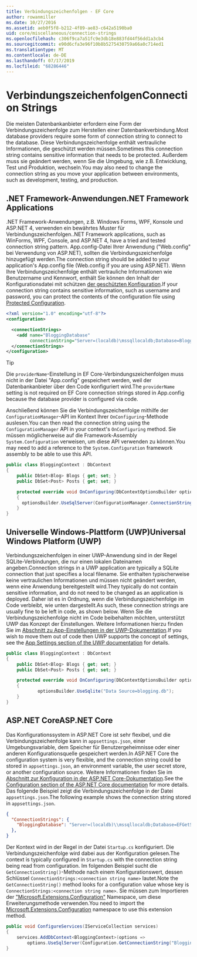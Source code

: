 ```yaml
---
title: Verbindungszeichenfolgen - EF Core
author: rowanmiller
ms.date: 10/27/2016
ms.assetid: aeb0f5f8-b212-4f89-ae83-c642a5190ba0
uid: core/miscellaneous/connection-strings
ms.openlocfilehash: c306f9ca7a51fc9e3db18e883fd44f56dd1a3cb4
ms.sourcegitcommit: e90d6cfa3e96f10b8b5275430759a66a0c714ed1
ms.translationtype: MT
ms.contentlocale: de-DE
ms.lasthandoff: 07/17/2019
ms.locfileid: "68286446"
---
```

# <a name="connection-strings"></a><span data-ttu-id="08eec-102">Verbindungszeichenfolgen</span><span class="sxs-lookup"><span data-stu-id="08eec-102">Connection Strings</span></span>

<span data-ttu-id="08eec-103">Die meisten Datenbankanbieter erfordern eine Form der Verbindungszeichenfolge zum Herstellen einer Datenbankverbindung.</span><span class="sxs-lookup"><span data-stu-id="08eec-103">Most database providers require some form of connection string to connect to the database.</span></span> <span data-ttu-id="08eec-104">Diese Verbindungszeichenfolge enthält vertrauliche Informationen, die geschützt werden müssen.</span><span class="sxs-lookup"><span data-stu-id="08eec-104">Sometimes this connection string contains sensitive information that needs to be protected.</span></span> <span data-ttu-id="08eec-105">Außerdem muss sie geändert werden, wenn Sie die Umgebung, wie z.B. Entwicklung, Test und Produktion, wechseln.</span><span class="sxs-lookup"><span data-stu-id="08eec-105">You may also need to change the connection string as you move your application between environments, such as development, testing, and production.</span></span>

## <a name="net-framework-applications"></a><span data-ttu-id="08eec-106">.NET Framework-Anwendungen</span><span class="sxs-lookup"><span data-stu-id="08eec-106">.NET Framework Applications</span></span>

<span data-ttu-id="08eec-107">.NET Framework-Anwendungen, z.B. Windows Forms, WPF, Konsole und ASP.NET 4, verwenden ein bewährtes Muster für Verbindungszeichenfolgen.</span><span class="sxs-lookup"><span data-stu-id="08eec-107">.NET Framework applications, such as WinForms, WPF, Console, and ASP.NET 4, have a tried and tested connection string pattern.</span></span> <span data-ttu-id="08eec-108">App.config-Datei Ihrer Anwendung ("Web.config" bei Verwendung von ASP.NET), sollten die Verbindungszeichenfolge hinzugefügt werden.</span><span class="sxs-lookup"><span data-stu-id="08eec-108">The connection string should be added to your application's App.config file (Web.config if you are using ASP.NET).</span></span> <span data-ttu-id="08eec-109">Wenn Ihre Verbindungszeichenfolge enthält vertrauliche Informationen wie Benutzername und Kennwort, enthält Sie können den Inhalt der Konfigurationsdatei mit schützen [der geschützten Konfiguration](https://docs.microsoft.com/dotnet/framework/data/adonet/connection-strings-and-configuration-files#encrypting-configuration-file-sections-using-protected-configuration).</span><span class="sxs-lookup"><span data-stu-id="08eec-109">If your connection string contains sensitive information, such as username and password, you can protect the contents of the configuration file using [Protected Configuration](https://docs.microsoft.com/dotnet/framework/data/adonet/connection-strings-and-configuration-files#encrypting-configuration-file-sections-using-protected-configuration).</span></span>

``` xml
<?xml version="1.0" encoding="utf-8"?>
<configuration>

  <connectionStrings>
    <add name="BloggingDatabase"
         connectionString="Server=(localdb)\mssqllocaldb;Database=Blogging;Trusted_Connection=True;" />
  </connectionStrings>
</configuration>
```

> [!TIP]  
> <span data-ttu-id="08eec-110">Die `providerName`-Einstellung in EF Core-Verbindungszeichenfolgen muss nicht in der Datei "App.config" gespeichert werden, weil der Datenbankanbieter über den Code konfiguriert wird.</span><span class="sxs-lookup"><span data-stu-id="08eec-110">The `providerName` setting is not required on EF Core connection strings stored in App.config because the database provider is configured via code.</span></span>

<span data-ttu-id="08eec-111">Anschließend können Sie die Verbindungszeichenfolge mithilfe der `ConfigurationManager`-API im Kontext Ihrer `OnConfiguring`-Methode auslesen.</span><span class="sxs-lookup"><span data-stu-id="08eec-111">You can then read the connection string using the `ConfigurationManager` API in your context's `OnConfiguring` method.</span></span> <span data-ttu-id="08eec-112">Sie müssen möglicherweise auf die Framework-Assembly `System.Configuration` verweisen, um diese API verwenden zu können.</span><span class="sxs-lookup"><span data-stu-id="08eec-112">You may need to add a reference to the `System.Configuration` framework assembly to be able to use this API.</span></span>

``` csharp
public class BloggingContext : DbContext
{
    public DbSet<Blog> Blogs { get; set; }
    public DbSet<Post> Posts { get; set; }

    protected override void OnConfiguring(DbContextOptionsBuilder optionsBuilder)
    {
      optionsBuilder.UseSqlServer(ConfigurationManager.ConnectionStrings["BloggingDatabase"].ConnectionString);
    }
}
```

## <a name="universal-windows-platform-uwp"></a><span data-ttu-id="08eec-113">Universelle Windows-Plattform (UWP)</span><span class="sxs-lookup"><span data-stu-id="08eec-113">Universal Windows Platform (UWP)</span></span>

<span data-ttu-id="08eec-114">Verbindungszeichenfolgen in einer UWP-Anwendung sind in der Regel SQLite-Verbindungen, die nur einen lokalen Dateinamen angeben.</span><span class="sxs-lookup"><span data-stu-id="08eec-114">Connection strings in a UWP application are typically a SQLite connection that just specifies a local filename.</span></span> <span data-ttu-id="08eec-115">Sie enthalten typischerweise keine vertraulichen Informationen und müssen nicht geändert werden, wenn eine Anwendung bereitgestellt wird.</span><span class="sxs-lookup"><span data-stu-id="08eec-115">They typically do not contain sensitive information, and do not need to be changed as an application is deployed.</span></span> <span data-ttu-id="08eec-116">Daher ist es in Ordnung, wenn die Verbindungszeichenfolge im Code verbleibt, wie unten dargestellt.</span><span class="sxs-lookup"><span data-stu-id="08eec-116">As such, these connection strings are usually fine to be left in code, as shown below.</span></span> <span data-ttu-id="08eec-117">Wenn Sie die Verbindungszeichenfolge nicht im Code beibehalten möchten, unterstützt UWP das Konzept der Einstellungen. Weitere Informationen hierzu finden Sie im [Abschnitt zu App-Einstellungen in der UWP-Dokumentation](https://docs.microsoft.com/windows/uwp/app-settings/store-and-retrieve-app-data).</span><span class="sxs-lookup"><span data-stu-id="08eec-117">If you wish to move them out of code then UWP supports the concept of settings, see the [App Settings section of the UWP documentation](https://docs.microsoft.com/windows/uwp/app-settings/store-and-retrieve-app-data) for details.</span></span>

``` csharp
public class BloggingContext : DbContext
{
    public DbSet<Blog> Blogs { get; set; }
    public DbSet<Post> Posts { get; set; }

    protected override void OnConfiguring(DbContextOptionsBuilder optionsBuilder)
    {
            optionsBuilder.UseSqlite("Data Source=blogging.db");
    }
}
```

## <a name="aspnet-core"></a><span data-ttu-id="08eec-118">ASP.NET Core</span><span class="sxs-lookup"><span data-stu-id="08eec-118">ASP.NET Core</span></span>

<span data-ttu-id="08eec-119">Das Konfigurationssystem in ASP.NET Core ist sehr flexibel, und die Verbindungszeichenfolge kann in `appsettings.json`, einer Umgebungsvariable, dem Speicher für Benutzergeheimnisse oder einer anderen Konfigurationsquelle gespeichert werden.</span><span class="sxs-lookup"><span data-stu-id="08eec-119">In ASP.NET Core the configuration system is very flexible, and the connection string could be stored in `appsettings.json`, an environment variable, the user secret store, or another configuration source.</span></span> <span data-ttu-id="08eec-120">Weitere Informationen finden Sie im [Abschnitt zur Konfiguration in der ASP.NET Core-Dokumentation](https://docs.asp.net/en/latest/fundamentals/configuration.html).</span><span class="sxs-lookup"><span data-stu-id="08eec-120">See the [Configuration section of the ASP.NET Core documentation](https://docs.asp.net/en/latest/fundamentals/configuration.html) for more details.</span></span> <span data-ttu-id="08eec-121">Das folgende Beispiel zeigt die Verbindungszeichenfolge in der Datei `appsettings.json`.</span><span class="sxs-lookup"><span data-stu-id="08eec-121">The following example shows the connection string stored in `appsettings.json`.</span></span>

``` json
{
  "ConnectionStrings": {
    "BloggingDatabase": "Server=(localdb)\\mssqllocaldb;Database=EFGetStarted.ConsoleApp.NewDb;Trusted_Connection=True;"
  },
}
```

<span data-ttu-id="08eec-122">Der Kontext wird in der Regel in der Datei `Startup.cs` konfiguriert. Die Verbindungszeichenfolge wird dabei aus der Konfiguration gelesen.</span><span class="sxs-lookup"><span data-stu-id="08eec-122">The context is typically configured in `Startup.cs` with the connection string being read from configuration.</span></span> <span data-ttu-id="08eec-123">Im folgenden Beispiel sucht die `GetConnectionString()`-Methode nach einem Konfigurationswert, dessen Schlüssel `ConnectionStrings:<connection string name>` lautet.</span><span class="sxs-lookup"><span data-stu-id="08eec-123">Note the `GetConnectionString()` method looks for a configuration value whose key is `ConnectionStrings:<connection string name>`.</span></span> <span data-ttu-id="08eec-124">Sie müssen zum Importieren der ["Microsoft.Extensions.Configuration"](https://docs.microsoft.com/dotnet/api/microsoft.extensions.configuration) Namespace, um diese Erweiterungsmethode verwenden.</span><span class="sxs-lookup"><span data-stu-id="08eec-124">You need to import the [Microsoft.Extensions.Configuration](https://docs.microsoft.com/dotnet/api/microsoft.extensions.configuration) namespace to use this extension method.</span></span>

``` csharp
public void ConfigureServices(IServiceCollection services)
{
    services.AddDbContext<BloggingContext>(options =>
        options.UseSqlServer(Configuration.GetConnectionString("BloggingDatabase")));
}
```
